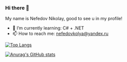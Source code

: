 ### Hi there 👋
My name is Nefedov Nikolay, good to see u in my profile!

- 🌱 I’m currently learning: C# + .NET
- 📫 How to reach me: nefedovkolya@yandex.ru

[![Top Langs](https://github-readme-stats.vercel.app/api/top-langs/?username=Nna2291&layout=compact)](https://github.com/Nna2291/github-readme-stats)

[![Anurag's GitHub stats](https://github-readme-stats.vercel.app/api?username=Nna2291)](https://github.com/Nna2291/github-readme-stats)
